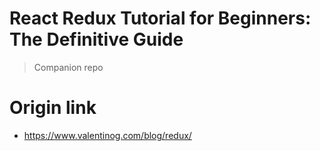 # React Redux Tutorial for Beginners: The Definitive Guide
> Companion repo

# Origin link 
- https://www.valentinog.com/blog/redux/
